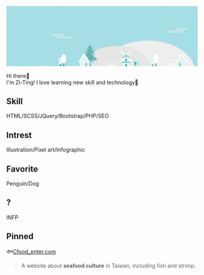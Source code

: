 ![my banner](./_banner_.png)

Hi there👋  
I'm Zi-Ting! I love learning new skill and technology💪

## Skill

HTML/SCSS/JQuery/Bootstrap/PHP/SEO
 
## Intrest

Illustration/Pixel art/Infographic
 
## Favorite 

Penguin/Dog
 
## ? 

INFP

## Pinned

🐟[Cfood_enter.com](https://87penginnouta.github.io/Cfood_enter/)
> A website about **seafood culture** in Taiwan, including fish and strimp.



<!--
**87penginnouta/87penginnouta** is a ✨ _special_ ✨ repository because its `README.md` (this file) appears on your GitHub profile.

Here are some ideas to get you started:

- 🔭 I’m currently working on ...
- 🌱 I’m currently learning ...
- 👯 I’m looking to collaborate on ...
- 🤔 I’m looking for help with ...
- 💬 Ask me about ...
- 📫 How to reach me: ...
- 😄 Pronouns: ...
- ⚡ Fun fact: ...
-->
